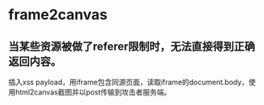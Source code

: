 # frame2canvas
## 当某些资源被做了referer限制时，无法直接得到正确返回内容。  
插入xss payload，用iframe包含同源页面，读取iframe的document.body，使用html2canvas截图并以post传输到攻击者服务端。
